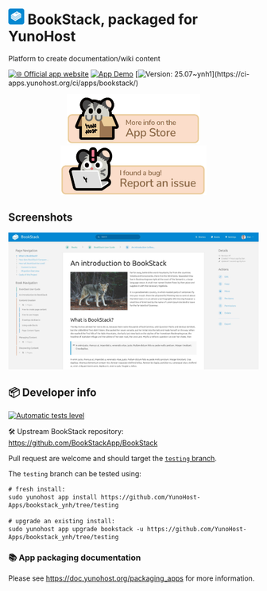 <!--
N.B.: This README was automatically generated by <https://github.com/YunoHost/apps_tools/blob/main/readme_generator>
It shall NOT be edited by hand.
-->

<h1>
  <img src="https://raw.githubusercontent.com/YunoHost/apps/main/logos/bookstack.png" width="32px" alt="Logo of BookStack">
  BookStack, packaged for YunoHost
</h1>

Platform to create documentation/wiki content

[![🌐 Official app website](https://img.shields.io/badge/Official_app_website-darkgreen?style=for-the-badge)](https://www.bookstackapp.com)
[![App Demo](https://img.shields.io/badge/App_Demo-blue?style=for-the-badge)](https://demo.bookstackapp.com)
[![Version: 25.07~ynh1](https://img.shields.io/badge/Version-25.07~ynh1-rgba(0,150,0,1)?style=for-the-badge)](https://ci-apps.yunohost.org/ci/apps/bookstack/)

<div align="center">
<a href="https://apps.yunohost.org/app/bookstack"><img height="100px" src="https://github.com/YunoHost/yunohost-artwork/raw/refs/heads/main/badges/neopossum-badges/badge_more_info_on_the_appstore.svg"/></a>
<a href="https://github.com/YunoHost-Apps/bookstack_ynh/issues"><img height="100px" src="https://github.com/YunoHost/yunohost-artwork/raw/refs/heads/main/badges/neopossum-badges/badge_report_an_issue.svg"/></a>
</div>


## Screenshots
![Screenshot of BookStack](./doc/screenshots/screenshot.png)

## 📦 Developer info

[![Automatic tests level](https://apps.yunohost.org/badge/cilevel/bookstack)](https://ci-apps.yunohost.org/ci/apps/bookstack/)

🛠️ Upstream BookStack repository: <https://github.com/BookStackApp/BookStack>

Pull request are welcome and should target the [`testing` branch](https://github.com/YunoHost-Apps/bookstack_ynh/tree/testing).

The `testing` branch can be tested using:
```
# fresh install:
sudo yunohost app install https://github.com/YunoHost-Apps/bookstack_ynh/tree/testing

# upgrade an existing install:
sudo yunohost app upgrade bookstack -u https://github.com/YunoHost-Apps/bookstack_ynh/tree/testing
```

### 📚 App packaging documentation

Please see <https://doc.yunohost.org/packaging_apps> for more information.